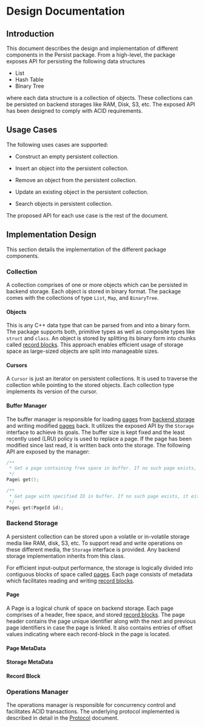 <!--
 Design.md - Persist
 
 Copyright 2020 Ketan Goyal
 
 Permission is hereby granted, free of charge, to any person obtaining a copy
 of this software and associated documentation files (the "Software"), to deal
 in the Software without restriction, including without limitation the rights
 to use, copy, modify, merge, publish, distribute, sublicense, and/or sell
 copies of the Software, and to permit persons to whom the Software is
 furnished to do so, subject to the following conditions:
 
 The above copyright notice and this permission notice shall be included in all
 copies or substantial portions of the Software.
 
 THE SOFTWARE IS PROVIDED "AS IS", WITHOUT WARRANTY OF ANY KIND, EXPRESS OR
 IMPLIED, INCLUDING BUT NOT LIMITED TO THE WARRANTIES OF MERCHANTABILITY,
 FITNESS FOR A PARTICULAR PURPOSE AND NONINFRINGEMENT. IN NO EVENT SHALL THE
 AUTHORS OR COPYRIGHT HOLDERS BE LIABLE FOR ANY CLAIM, DAMAGES OR OTHER
 LIABILITY, WHETHER IN AN ACTION OF CONTRACT, TORT OR OTHERWISE, ARISING FROM,
 OUT OF OR IN CONNECTION WITH THE SOFTWARE OR THE USE OR OTHER DEALINGS IN THE
 SOFTWARE.
-->

# Design Documentation

## Introduction

This document describes the design and implementation of different components in the Persist package. From a high-level, the package exposes API for persisting the following data structures

- List
- Hash Table
- Binary Tree

where each data structure is a collection of objects. These collections can be persisted on backend storages like RAM, Disk, S3, etc. The exposed API has been designed to comply with ACID requirements.

## Usage Cases

The following uses cases are supported:

- Construct an empty persistent collection.

- Insert an object into the persistent collection.

- Remove an object from the persistent collection.

- Update an existing object in the persistent collection.

- Search objects in persistent collection.

The proposed API for each use case is the rest of the document.

## Implementation Design

This section details the implementation of the different package components.

### Collection

A collection comprises of one or more objects which can be persisted in backend storage. Each object is stored in binary format. The package comes with the collections of type `List`, `Map`, and `BinaryTree`.

#### Objects

This is any C++ data type that can be parsed from and into a binary form. The package supports both, primitive types as well as composite types like `struct` and `class`. An object is stored by splitting its binary form into chunks called [record blocks](#record-blocks). This approach enables efficient usage of storage space as large-sized objects are split into manageable sizes.

#### Cursors

A `Cursor` is just an iterator on persistent collections. It is used to traverse the collection while pointing to the stored objects. Each collection type implements its version of the cursor.

#### Buffer Manager

The buffer manager is responsible for loading [pages](#page) from [backend storage](#backend-storage) and writing modified [pages](#page) back. It utilizes the exposed API by the `Storage` interface to achieve its goals. The buffer size is kept fixed and the least recently used (LRU) policy is used to replace a page. If the page has been modified since last read, it is written back onto the storage. The following API are exposed by the manager:

```c++
/**
 * Get a page containing free space in buffer. If no such page exists, either it loads an existing one from storage or facilitates creation of a new page.
 */
Page& get();

/**
 * Get page with specified ID in buffer. If no such page exists, it either loads one from backend storage or throws PageNotFound exception.
 */
Page& get(PageId id);
```

### Backend Storage

A persistent collection can be stored upon a volatile or in-volatile storage media like RAM, disk, S3, etc. To support read and write operations on these different media, the `Storage` interface is provided. Any backend storage implementation inherits from this class.

For efficient input-output performance, the storage is logically divided into contiguous blocks of space called [pages](#page). Each page consists of metadata which facilitates reading and writing [record blocks](#record-block).

#### Page

A Page is a logical chunk of space on backend storage. Each page comprises of a header, free space, and stored [record blocks](#record-block). The page header contains the page unique identifier along with the next and previous page identifiers in case the page is linked. It also contains entries of offset values indicating where each record-block in the page is located.

#### Page MetaData

#### Storage MetaData

#### Record Block

### Operations Manager

The operations manager is responsible for concurrency control and facilitates ACID transactions. The underlying protocol implemented is described in detail in the [Protocol](Protocol.md) document.
